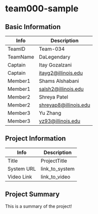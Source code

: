 # team000-sample

## Basic Information

|   Info      |        Description     |
| ----------- | ---------------------- |
| TeamID      |        Team-034        |
| TeamName    |       DaLegendary      |
| Captain     |     Itay Gozalzani     |
| Captain     |   itayg2@illinois.edu  |
| Member1     |     Shams Alshabani    |
| Member1     |    salsh2@illinois.edu |
| Member2     |       Shreya Patel     |
| Member2     |  shreyap8@illinois.edu |
| Member3     |        Yu Zhang        |
| Member3     |    yz93@illinois.edu   |

## Project Information

|   Info      |        Description     |
| ----------- | ---------------------- |
|  Title      |       ProjectTitle     |
| System URL  |      link_to_system    |
| Video Link  |      link_to_video     |

## Project Summary

This is a summary of the project!
